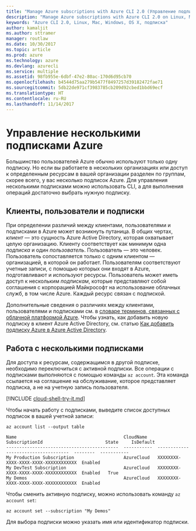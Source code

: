 ```yaml
---
title: "Manage Azure subscriptions with Azure CLI 2.0 (Управление подписками Azure с помощью Azure CLI 2.0)"
description: "Manage Azure subscriptions with Azure CLI 2.0 on Linux, Mac, or Windows (Управление подписками Azure с помощью Azure CLI 2.0 на платформах Windows, Mac или Linux)."
keywords: "Azure CLI 2.0, Linux, Mac, Windows, OS X, подписка"
author: kamaljit
ms.author: sttramer
manager: routlaw
ms.date: 10/30/2017
ms.topic: article
ms.prod: azure
ms.technology: azure
ms.devlang: azurecli
ms.service: multiple
ms.assetid: 98fb955e-6dbf-47e2-80ac-170d6d95cb70
ms.openlocfilehash: b4544d75aa279b5477f8497257d39182472fae71
ms.sourcegitcommit: 5db22de971cf3983785cb209d92cbed1bbd69ecf
ms.translationtype: HT
ms.contentlocale: ru-RU
ms.lasthandoff: 11/14/2017
---
```

# <a name="manage-multiple-azure-subscriptions"></a>Управление несколькими подписками Azure

Большинство пользователей Azure обычно используют только одну подписку. Но если вы работаете в нескольких организациях или доступ к определенным ресурсам в вашей организации разделен по группам, скорее всего, у вас несколько подписок Azure. Для управления несколькими подписками можно использовать CLI, а для выполнения операций достаточно выбрать нужную подписку.

## <a name="tenants-users-and-subscriptions"></a>Клиенты, пользователи и подписки

При определении различий между клиентами, пользователями и подписками в Azure может возникнуть путаница. В общих чертах, _клиент_ — это сущность Azure Active Directory, которая охватывает целую организацию. Клиенту соответствует как минимум одна _подписка_ и один _пользователь_. Пользователь — это человек. Пользователь сопоставляется только с одним клиентом — организацией, в которой он работает. Пользователям соответствуют учетные записи, с помощью которых они входят в Azure, подготавливают и используют ресурсы. Пользователь может иметь доступ к нескольким _подпискам_, которые представляют собой соглашения с корпорацией Майкрософт на использование облачных служб, в том числе Azure. Каждый ресурс связан с подпиской.

Дополнительные сведения о различиях между клиентами, пользователями и подписками см. в [словаре терминов, связанных с облачной платформой Azure](/azure/azure-glossary-cloud-terminology).
Чтобы узнать, как добавить новую подписку в клиент Azure Active Directory, см. статью [Как добавить подписку Azure в Azure Active Directory](/en-us/azure/active-directory/active-directory-how-subscriptions-associated-directory).

## <a name="working-with-multiple-subscriptions"></a>Работа с несколькими подписками

Для доступа к ресурсам, содержащимся в другой подписке, необходимо переключиться с активной подписки. Все операции с подписками выполняются с помощью команды `az account`. Эта команда ссылается на соглашение на обслуживание, которое представляет подписка, а не на учетную запись пользователя.

[!INCLUDE [cloud-shell-try-it.md](includes/cloud-shell-try-it.md)]

Чтобы начать работу с подписками, выведите список доступных подписок в вашей учетной записи:

```azurecli-interactive
az account list --output table
```

```Output
Name                                         CloudName    SubscriptionId                        State     IsDefault
-------------------------------------------  -----------  ------------------------------------  --------  -----------
My Production Subscription                   AzureCloud   XXXXXXXX-XXXX-XXXX-XXXX-XXXXXXXXXXXX  Enabled
My DevTest Subscription                      AzureCloud   XXXXXXXX-XXXX-XXXX-XXXX-XXXXXXXXXXXX  Enabled   True
My Demos                                     AzureCloud   XXXXXXXX-XXXX-XXXX-XXXX-XXXXXXXXXXXX  Enabled
```

Чтобы сменить активную подписку, можно использовать команду `az account set`:

```azurecli-interactive
az account set --subscription "My Demos"
```

Для выбора подписки можно указать имя или идентификатор подписки.
